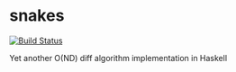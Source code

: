 # snakes
[![Build Status](https://travis-ci.org/schernichkin/snakes.svg)](https://travis-ci.org/schernichkin/snakes)

Yet another O(ND) diff algorithm implementation in Haskell
